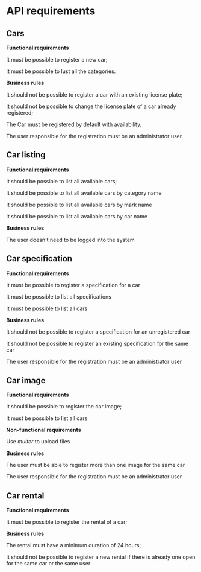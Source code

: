 
# API requirements
## Cars

**Functional requirements**

It must be possible to register a new car;

It must be possible to lust all the categories.

**Business rules**

It should not be possible to register a car with an existing license plate;

It should not be possible to change the license plate of a car already registered;

The Car must be registered by default with availability;

The user responsible for the registration must be an administrator user.

## Car listing

**Functional requirements**

It should be possible to list all available cars;

It should be possible to list all available cars by category name

It should be possible to list all available cars by mark name

It should be possible to list all available cars by car name

**Business rules**

The user doesn't need to be logged into the system

## Car specification 

**Functional requirements**

It must be possible to register a specification for a car

It must be possible to list all specifications

It must be possible to list all cars

**Business rules**

It should not be possible to register a specification for an unregistered car

It should not be possible to register an existing specification for the same car

The user responsible for the registration must be an administrator user

## Car image 

**Functional requirements**

It should be possible to register the car image;

It must be possible to list all cars

**Non-functional requirements**

Use _multer_ to upload files

**Business rules**

The user must be able to register more than one image for the same car

The user responsible for the registration must be an administrator user

## Car rental

**Functional requirements**

It must be possible to register the rental of a car;

**Business rules**

The rental must have a minimum duration of 24 hours;

It should not be possible to register a new rental if there is already one open for the same car or the same user 



